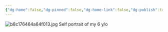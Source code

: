 ```yaml
---
{"dg-home":false,"dg-pinned":false,"dg-home-link":false,"dg-publish":true,"tags":["dgblip"],"disabled rules":["yaml-title","yaml-title-alias","file-name-heading"],"title":"philipp on mastodon @ 2023-01-18","created-date":"2023-01-18T19:49:12","id":109711940166050700,"updated-date":"2025-05-02T08:50:43","dg-path":"blips/109711940166050708.md","permalink":"/blips/109711940166050708/","dgPassFrontmatter":true}
---
```



![b8c176464a64f013.jpg](/img/user/attachments/b8c176464a64f013.jpg)
Self portrait of my 6 y/o



